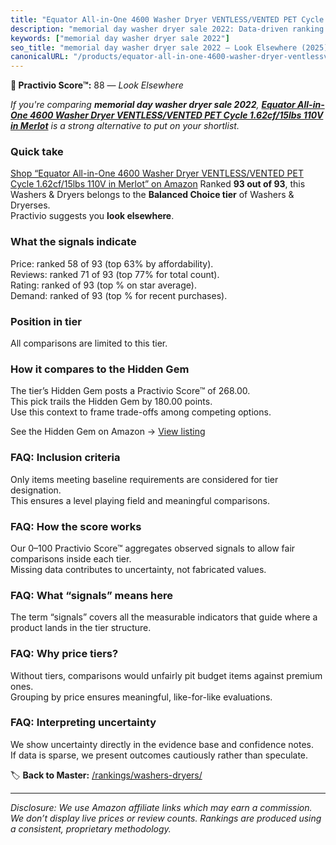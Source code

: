 ```yaml
---
title: "Equator All-in-One 4600 Washer Dryer VENTLESS/VENTED PET Cycle 1.62cf/15lbs 110V in Merlot"
description: "memorial day washer dryer sale 2022: Data-driven ranking using the Practivio Score™. Positioned by quality, value, demand, findability, momentum."
keywords: ["memorial day washer dryer sale 2022"]
seo_title: "memorial day washer dryer sale 2022 — Look Elsewhere (2025)"
canonicalURL: "/products/equator-all-in-one-4600-washer-dryer-ventlessvented-pet-cycle-162cf15lbs-110v-in-merlot-B0D3WLTBCJ/"
---
```


**🚫 Practivio Score™:** 88 — _Look Elsewhere_


*If you're comparing **memorial day washer dryer sale 2022**, **[Equator All-in-One 4600 Washer Dryer VENTLESS/VENTED PET Cycle 1.62cf/15lbs 110V in Merlot](https://www.amazon.com/dp/B0D3WLTBCJ?tag=practivio-20)** is a strong alternative to put on your shortlist.*
### Quick take
[Shop “Equator All-in-One 4600 Washer Dryer VENTLESS/VENTED PET Cycle 1.62cf/15lbs 110V in Merlot” on Amazon](https://www.amazon.com/dp/B0D3WLTBCJ?tag=practivio-20)
Ranked **93 out of 93**, this Washers & Dryers belongs to the **Balanced Choice tier** of Washers & Dryerses.  
Practivio suggests you **look elsewhere**.

### What the signals indicate
Price: ranked 58 of 93 (top 63% by affordability).  
Reviews: ranked 71 of 93 (top 77% for total count).  
Rating: ranked  of 93 (top % on star average).  
Demand: ranked  of 93 (top % for recent purchases).

### Position in tier
All comparisons are limited to this tier.

### How it compares to the Hidden Gem
The tier’s Hidden Gem posts a Practivio Score™ of 268.00.  
This pick trails the Hidden Gem by 180.00 points.  
Use this context to frame trade-offs among competing options.  

See the Hidden Gem on Amazon → [View listing](https://www.amazon.com/dp/B097H2FVNZ?tag=practivio-20)

### FAQ: Inclusion criteria
Only items meeting baseline requirements are considered for tier designation.  
This ensures a level playing field and meaningful comparisons.

### FAQ: How the score works
Our 0–100 Practivio Score™ aggregates observed signals to allow fair comparisons inside each tier.  
Missing data contributes to uncertainty, not fabricated values.

### FAQ: What “signals” means here
The term “signals” covers all the measurable indicators that guide where a product lands in the tier structure.

### FAQ: Why price tiers?
Without tiers, comparisons would unfairly pit budget items against premium ones.  
Grouping by price ensures meaningful, like-for-like evaluations.

### FAQ: Interpreting uncertainty
We show uncertainty directly in the evidence base and confidence notes.  
If data is sparse, we present outcomes cautiously rather than speculate.


🏷️ **Back to Master:** [/rankings/washers-dryers/](/rankings/washers-dryers/)

---
_Disclosure: We use Amazon affiliate links which may earn a commission. We don’t display live prices or review counts. Rankings are produced using a consistent, proprietary methodology._

